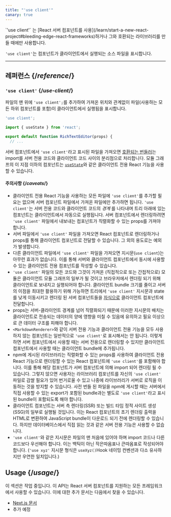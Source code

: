 ```yaml
---
title: "'use client'"
canary: true
---
```


<Canary>
`'use client'` 는 [React 서버 컴포넌트를 사용](/learn/start-a-new-react-project#bleeding-edge-react-frameworks)하거나 그와 호환되는 라이브러리를 만들 때에만 사용합니다.
</Canary>


<Intro>

`'use client'`는 컴포넌트가 클라이언트에서 실행되는 소스 파일을 표시합니다.

</Intro>

<InlineToc />

---

## 레퍼런스 {/*reference*/}

### `'use client'` {/*use-client*/}

파일의 맨 위에 `'use client';`를 추가하여 가져온 위치와 관계없이 파일(사용하는 모든 하위 컴포넌트를 포함)이 클라이언트에서 실행됨을 표시합니다. 

```js
'use client';

import { useState } from 'react';

export default function RichTextEditor(props) {
  // ...
```

서버 컴포넌트에서 `'use client'`라고 표시된 파일을 가져오면 [호환되는 번들러](/learn/start-a-new-react-project#bleeding-edge-react-frameworks)는 import를 서버 전용 코드와 클라이언트 코드 사이의 분리점으로 처리합니다. 모듈 그래프의 이 지점 이하의 컴포넌트는 [`useState`](/reference/react/useState)와 같은 클라이언트 전용 React 기능을 사용할 수 있습니다.

#### 주의사항 {/*caveats*/}

* 클라이언트 전용 React 기능을 사용하는 모든 파일에 `'use client'`를 추가할 필요는 없으며 서버 컴포넌트 파일에서 가져온 파일에만 추가하면 됩니다. `'use client'`는 서버 전용 코드와 클라이언트 코드의 _경계_ 를 나타내며 트리 아래에 있는 컴포넌트는 클라이언트에서 자동으로 실행됩니다. 서버 컴포넌트에서 렌더링하려면 `'use client'` 파일에서 내보내는 컴포넌트가 직렬화할 수 있는 props를 가져야 합니다.
* 서버 파일에서 `'use client'` 파일을 가져오면 React 컴포넌트로 렌더링하거나 props를 통해 클라이언트 컴포넌트로 전달할 수 있습니다. 그 외의 용도로는 예외가 발생합니다.
* 다른 클라이언트 파일에서 `'use client'` 파일을 가져오면 지시문(`use client`)는 아무런 효과가 없습니다. 이를 통해 서버와 클라이언트 컴포넌트에서 동시에 사용할 수 있는 클라이언트 전용 컴포넌트를 작성할 수 있습니다.
* `'use client'` 파일의 모든 코드와 그것이 가져온 (직접적으로 또는 간접적으로) 모듈은 클라이언트 모듈 그래프의 일부가 될 것이고 브라우저에서 렌더링 되기 위해 클라이언트로 보내지고 실행되어야 합니다. 클라이언트 bundle 크기를 줄이고 서버의 이점을 최대한 활용하기 위해 가능하면 트리에서 `'use client'` 지시문과 state를 낮게 이동시키고 렌더링 된 서버 컴포넌트들을 [자식으로](/learn/passing-props-to-a-component#passing-jsx-as-children) 클라이언트 컴포넌트에 전달합니다.
* props는 서버-클라이언트 경계를 넘어 직렬화되기 때문에 이러한 지시문의 배치는 클라이언트로 전송되는 데이터의 양에 영향을 미칠 수 있음에 유의하고 필요 이상으로 큰 데이터 구조를 피해야 합니다.
* `<MarkdownRenderer>`와 같이 서버 전용 기능과 클라이언트 전용 기능을 모두 사용하지 않는 컴포넌트는 일반적으로 `'use client'`로 표시해서는 안 됩니다. 이렇게 하면 서버 컴포넌트에서 사용할 때는 서버 전용으로 렌더링할 수 있지만 클라이언트 컴포넌트에서 사용할 때는 클라이언트 bundle에 추가됩니다.
* npm에 게시된 라이브러리는 직렬화할 수 있는 props를 사용하여 클라이언트 전용 React 기능으로 렌더링할 수 있는 React 컴포넌트에 `'use client'`를 포함해야 합니다. 이를 통해 해당 컴포넌트가 서버 컴포넌트에 의해 import 되어 렌더링 될 수 있습니다. 그렇지 않으면 사용자는 라이브러리 컴포넌트를 자신의 `'use client'` 파일로 감쌀 필요가 있어 번거로울 수 있고 나중에 라이브러리가 서버로 로직을 이동하는 것을 방지할 수 있습니다. 사전 번들 된 파일을 npm에 게시할 때는 서버에서 직접 사용할 수 있는 export가 포함된 bundle과는 별도로 `'use client'`라고 표시된 bundle이 포함되도록 해야 합니다.
* 클라이언트 컴포넌트는 서버 측 렌더링(SSR) 또는 빌드 타임 정적 사이트 생성(SSG)의 일부로 실행될 것입니다. 이는 React 컴포넌트의 초기 렌더링 출력을 HTML로 변환하여 JavaScript bundle이 다운로드 되기 전에 렌더링할 수 있습니다. 하지만 데이터베이스에서 직접 읽는 것과 같은 서버 전용 기능은 사용할 수 없습니다.
* `'use client'`와 같은 지시문은 파일의 맨 처음에 있어야 하며 import 코드나 다른 코드보다 우선해야 합니다. 이는 백틱이 아닌 작은따옴표나 큰따옴표로 작성되어야 합니다. (`'use xyz'` 지시문 형식은 `useXyz()`Hook 네이밍 컨벤션과 다소 유사하지만 우연한 일치입니다.)


## Usage {/*usage*/}

<Wip>
이 섹션은 작업 중입니다.
이 API는 React 서버 컴포넌트를 지원하는 모든 프레임워크에서 사용할 수 있습니다. 이에 대한 추가 문서는 다음에서 찾을 수 있습니다.

* [Next.js 문서](https://nextjs.org/docs/getting-started/react-essentials)
* 추가 예정
</Wip>